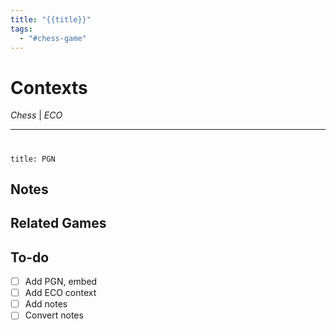 ```yaml
---
title: "{{title}}"
tags:
  - "#chess-game"
---
```


# Contexts

*Chess* | *ECO*

---

# 

````ad-example
title: PGN

````

## Notes

## Related Games

## To-do

* [ ] Add PGN, embed
* [ ] Add ECO context
* [ ] Add notes
* [ ] Convert notes
